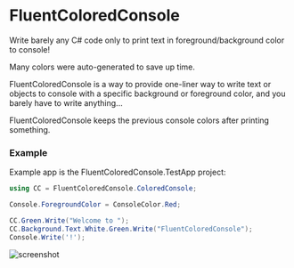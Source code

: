 # FluentColoredConsole
Write barely any C# code only to print text in foreground/background color to console!

Many colors were auto-generated to save up time.

FluentColoredConsole is a way to provide one-liner way to write text or objects to console
with a specific background or foreground color, and you barely have to write anything...

FluentColoredConsole keeps the previous console colors after printing something.

### Example
Example app is the FluentColoredConsole.TestApp project:
```cs
using CC = FluentColoredConsole.ColoredConsole;

Console.ForegroundColor = ConsoleColor.Red;

CC.Green.Write("Welcome to ");
CC.Background.Text.White.Green.Write("FluentColoredConsole");
Console.Write('!');
```

![screenshot](https://github.com/winscripter/FluentColoredConsole/assets/142818255/265e3b7c-9289-4082-99b1-abba0baf820f)

